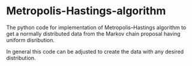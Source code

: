 # Metropolis-Hastings-algorithm
The python code for implementation of Metropolis–Hastings algorithm to get a normally distributed data 
from the Markov chain proposal having uniform disribution. 

In general this code can be adjusted to create the data with any desired distribution. 
